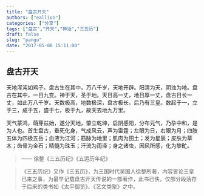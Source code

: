 ```yaml
---
title: "盘古开天"
authors: ["eallion"]
categories: ["分享"]
tags: ["盘古","开天","神话","三五历"]
draft: false
slug: "pangu"
date: "2017-05-08 15:11:00"
---
```


盘古开天
----

  天地浑沌如鸡子。盘古生在其中，万八千岁，天地开辟。阳清为天，阴浊为地。盘古在其中，一日九变。神于天，圣于地。天日高一丈，地日厚一丈，盘古日长一丈，如此万八千岁。天数极高，地数极深，盘古极长。后乃有三皇。数起于一，立于三，成于五，盛于七，极于九，故天去地九万里。

天气蒙鸿，萌芽兹始，遂分天地，肇立乾坤，启阴感阳，分布元气，乃孕中和，是为人也。首生盘古，垂死化身，气成风云，声为雷霆；左眼为日，右眼为月；四肢五体为四极五岳；血液为江河；筋脉为地里；肌肉为田土；发为星辰；皮肤为草木；齿骨为金石；精髓为珠玉；汗流为雨泽；身之诸虫，因风所感，化为黎甿。

> —— 徐整《三五历纪》《五运历年纪》

>《三五历纪》又作《三五历》，为三国时代吴国人徐整所著，内容皆论三皇已来之事，为最早记载盘古开天传说的一部著作，此书已佚，仅部分段落存于后来的类书如《太平御览》、《艺文类聚》之中。
